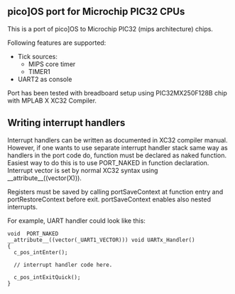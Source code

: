 pico]OS port for Microchip PIC32 CPUs
-------------------------------------

This is a port of pico]OS to Microchip PIC32 (mips architecture) chips.

Following features are supported:

- Tick sources:
  - MIPS core timer
  - TIMER1
- UART2 as console

Port has been tested with breadboard setup
using PIC32MX250F128B chip with MPLAB X XC32 Compiler.

Writing interrupt handlers
--------------------------

Interrupt handlers can be written as documented in
XC32 compiler manual. However, if one wants to use
separate interrupt handler stack same way as handlers
in the port code do, function must be declared as naked function.
Easiest way to do this is to use PORT_NAKED in function
declaration. Interrupt vector is set by normal
XC32 syntax using \_\_attribute\_\_((vector(X))).

Registers must be saved by calling portSaveContext at
function entry and portRestoreContext before exit.
portSaveContext enables also nested interrupts.

For example, UART handler could look like this:

    void  PORT_NAKED 
    __attribute__((vector(_UART1_VECTOR))) void UARTx_Handler()
    {
      c_pos_intEnter();

      // interrupt handler code here.

      c_pos_intExitQuick();
    }
